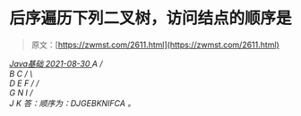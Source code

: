 <!--yml
category: 未分类
date: 0001-01-01 00:00:00
-->

# 后序遍历下列二叉树，访问结点的顺序是

> 原文：[https://zwmst.com/2611.html](https://zwmst.com/2611.html)

   [ *Java基础* ](https://zwmst.com/java%e5%9f%ba%e7%a1%80)*[ <time datetime="2021-08-30T09:17:22+08:00"> 2021-08-30 </time> ](https://zwmst.com/2611.html)  A
/ \
B C
/ \ \
D E F
/ / \
G N I
/ \
J K
答：顺序为：DJGEBKNIFCA 。*